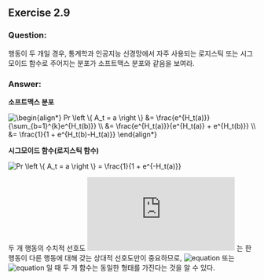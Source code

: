 ## Exercise 2.9

### Question:

행동이 두 개일 경우, 통계학과 인공지능 신경망에서 자주 사용되는 로지스틱 또는 시그모이드 함수로 주어지는 분포가 소프트맥스 분포와 같음을 보여라.

### Answer:

**소프트맥스 분포**

<img src="https://latex.codecogs.com/svg.latex?\begin{align*}&space;Pr&space;\left&space;\{&space;A_t&space;=&space;a&space;\right&space;\}&space;&=&space;\frac{e^{H_t(a)}}{\sum_{b=1}^{k}e^{H_t(b)}}&space;\\&space;&=&space;\frac{e^{H_t(a)}}{e^{H_t(a)}&space;&plus;&space;e^{H_t(b)}}&space;\\&space;&=&space;\frac{1}{1&space;&plus;&space;e^{H_t(b)-H_t(a)}}&space;\end{align*}" title="\begin{align*} Pr \left \{ A_t = a \right \} &= \frac{e^{H_t(a)}}{\sum_{b=1}^{k}e^{H_t(b)}} \\ &= \frac{e^{H_t(a)}}{e^{H_t(a)} + e^{H_t(b)}} \\ &= \frac{1}{1 + e^{H_t(b)-H_t(a)}} \end{align*}" />

**시그모이드 함수(로지스틱 함수)**

<img src="https://latex.codecogs.com/svg.latex?Pr&space;\left&space;\{&space;A_t&space;=&space;a&space;\right&space;\}&space;=&space;\frac{1}{1&space;&plus;&space;e^{-H_t(a)}}" title="Pr \left \{ A_t = a \right \} = \frac{1}{1 + e^{-H_t(a)}}" />

두 개 행동의 수치적 선호도 ![equation](https://latex.codecogs.com/svg.latex?H_t(a),&space;H_t(b)) 는 한 행동이 다른 행동에 대해 갖는 상대적 선호도만이 중요하므로, ![equation](https://latex.codecogs.com/svg.latex?H_t(a)&space;>&space;H_t(b)) 또는 ![equation](https://latex.codecogs.com/svg.latex?H_t(a)&space;<&space;H_t(b)) 일 때 두 개 함수는 동일한 형태를 가진다는 것을 알 수 있다.
